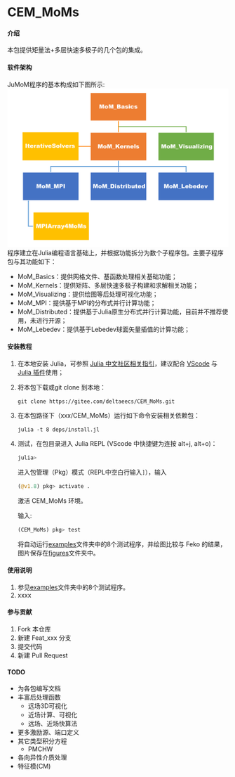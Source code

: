 # CEM_MoMs

#### 介绍
本包提供矩量法+多层快速多极子的几个包的集成。

#### 软件架构
JuMoM程序的基本构成如下图所示:![CEM_MoMs 包结构](deps/MoM_packages_relationship.png)程序建立在Julia编程语言基础上，并根据功能拆分为数个子程序包。主要子程序包与其功能如下：
* MoM\_Basics：提供网格文件、基函数处理相关基础功能；
* MoM\_Kernels：提供矩阵、多层快速多极子构建和求解相关功能；
* MoM\_Visualizing：提供绘图等后处理可视化功能；
* MoM\_MPI：提供基于MPI的分布式并行计算功能；
* MoM\_Distributed：提供基于Julia原生分布式并行计算功能，目前并不推荐使用，未进行开源；
* MoM\_Lebedev：提供基于Lebedev球面矢量插值的计算功能；

#### 安装教程

1. 在本地安装 Julia，可参照 [Julia 中文社区相关指引](https://discourse.juliacn.com/t/topic/159)，建议配合 [VScode](https://code.visualstudio.com/) 与 [Julia 插件](https://marketplace.visualstudio.com/items?itemName=julialang.language-julia)使用；

2. 将本包下载或git clone 到本地：

    ```powwershell
    git clone https://gitee.com/deltaeecs/CEM_MoMs.git
    ```

3. 在本包路径下（xxx/CEM_MoMs）运行如下命令安装相关依赖包：

    ```powwershell
    julia -t 8 deps/install.jl
    ```

4. 测试，在包目录进入 Julia REPL (VScode 中快捷键为连按 alt+j, alt+o)：

    ```julia
    julia> 
    ```

    进入包管理（Pkg）模式（REPL中空白行输入`]`），输入

    ```julia
    (@v1.8) pkg> activate .
    ```

    激活 CEM_MoMs 环境。

    输入:

    ```julia
    (CEM_MoMs) pkg> test
    ```

    将自动运行[examples](./examples/)文件夹中的8个测试程序，并绘图比较与 Feko 的结果，图片保存在[figures](./figures/)文件夹中。

#### 使用说明

1.  参见[examples](./examples/)文件夹中的8个测试程序。
2.  xxxx

#### 参与贡献

1.  Fork 本仓库
2.  新建 Feat_xxx 分支
3.  提交代码
4.  新建 Pull Request

#### TODO

+ 为各包编写文档
+ 丰富后处理函数
  + 远场3D可视化
  + 近场计算、可视化
  + 远场、近场快算法
+ 更多激励源、端口定义
+ 其它类型积分方程
  + PMCHW
+ 各向异性介质处理
+ 特征模(CM)
